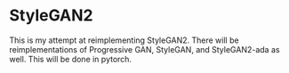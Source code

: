 # StyleGAN2
This is my attempt at reimplementing StyleGAN2. There will be reimplementations of Progressive GAN, StyleGAN, and StyleGAN2-ada as well. This will be done in pytorch.
